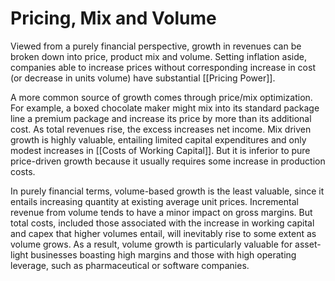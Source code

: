 # Pricing, Mix and Volume

Viewed from a purely financial perspective, growth in revenues can be broken down into price, product mix and volume. 
Setting inflation aside, companies able to increase prices without corresponding increase in cost (or decrease in units volume) have substantial [[Pricing Power]].

A more common source of growth comes through price/mix optimization. For example, a boxed chocolate maker might mix into its standard package line a premium package and increase its price by more than its additional cost. As total revenues rise, the excess increases net income. 
Mix driven growth is highly valuable, entailing limited capital expenditures and only modest increases in [[Costs of Working Capital]]. But it is inferior to pure price-driven growth because it usually requires some increase in production costs.

In purely financial terms, volume-based growth is the least valuable, since it entails increasing quantity at existing average unit prices. Incremental revenue from volume tends to have a minor impact on gross margins. But total costs, included those associated with the increase in working capital and capex that higher volumes entail, will inevitably rise to some extent as volume grows. As a result, volume growth is particularly valuable for asset-light businesses boasting high margins and those with high operating leverage, such as pharmaceutical or software companies.